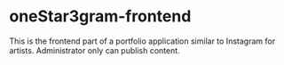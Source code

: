 # oneStar3gram-frontend
This is the frontend part of a portfolio application similar to Instagram for artists. Administrator only can publish content.
